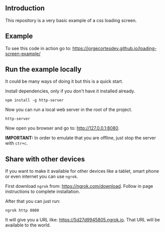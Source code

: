 ## Introduction

This repository is a very basic example of a css loading screen.

## Example
To see this code in action go to: https://jorgecortesdev.github.io/loading-screen-example/

## Run the example locally

It could be many ways of doing it but this is a quick start. 

Install dependencies, only if you don't have it installed already.
```
npm install -g http-server
```

Now you can run a local web server in the root of the project.

```
http-server
```

Now open you browser and go to: http://127.0.0.1:8080.

**IMPORTANT:** In order to emulate that you are offline, just stop the server with `ctr+c`.

## Share with other devices

If you want to make it available for other devices like a tablet, smart phone or even internet you can use `ngrok`.

First download `ngrok` from: https://ngrok.com/download. Follow in page instructions to complete installation. 

After that you can just run:

```
ngrok http 8080
```

It will give you a URL like: https://5d27d9945805.ngrok.io. That URL will be available to the world. 
